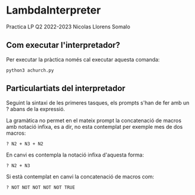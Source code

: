 # LambdaInterpreter

Practica LP Q2 2022-2023
Nicolas Llorens Somalo 

## Com executar l'interpretador?
Per executar la pràctica només cal executar aquesta comanda:
```
python3 achurch.py
```
## Particulartiats del interpretador
Seguint la sintaxi de les primeres tasques, els prompts s'han de fer amb un ? abans de la expressió.

La gramàtica no permet en el mateix prompt la concatenació de macros amb notació infixa, es a dir, no esta contemplat per exemple mes de dos macros:
```
? N2 + N3 + N2
```
En canvi es contempla la notació infixa d'aquesta forma:
```
? N2 + N3
```
Si està contemplat en canvi la concatenació de macros com:
```
? NOT NOT NOT NOT NOT TRUE
```
